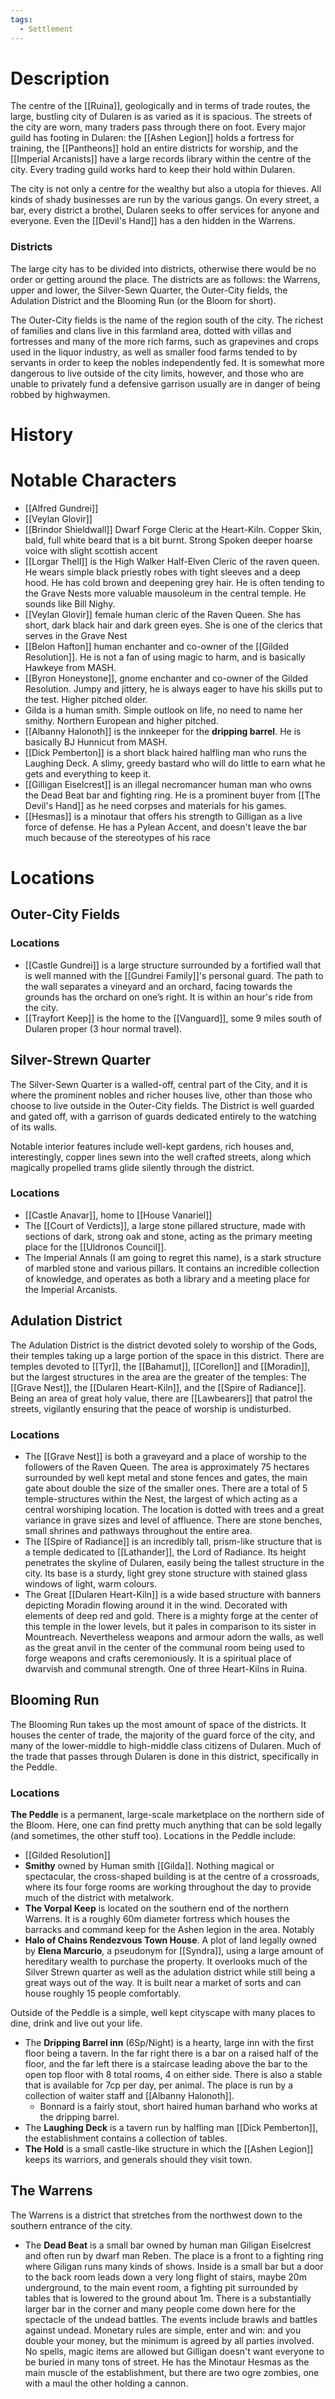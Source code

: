 ```yaml
---
tags:
  - Settlement
---
```

# Description
The centre of the [[Ruina]], geologically and in terms of trade routes, the large, bustling city of Dularen is as varied as it is spacious. The streets of the city are worn, many traders pass through there on foot. Every major guild has footing in Dularen: the [[Ashen Legion]] holds a fortress for training, the [[Pantheons]] hold an entire districts for worship, and the [[Imperial Arcanists]] have a large records library within the centre of the city. Every trading guild works hard to keep their hold within Dularen.

The city is not only a centre for the wealthy but also a utopia for thieves. All kinds of shady businesses are run by the various gangs. On every street, a bar, every district a brothel, Dularen seeks to offer services for anyone and everyone. Even the [[Devil's Hand]] has a den hidden in the Warrens.
### Districts
The large city has to be divided into districts, otherwise there would be no order or getting around the place. The districts are as follows: the Warrens, upper and lower, the Silver-Sewn Quarter, the Outer-City fields, the Adulation District and the Blooming Run (or the Bloom for short).

The Outer-City fields is the name of the region south of the city. The richest of families and clans live in this farmland area, dotted with villas and fortresses and many of the more rich farms, such as grapevines and crops used in the liquor industry, as well as smaller food farms tended to by servants in order to keep the nobles independently fed. It is somewhat more dangerous to live outside of the city limits, however, and those who are unable to privately fund a defensive garrison usually are in danger of being robbed by highwaymen.
# History

# Notable Characters
- [[Alfred Gundrei]]
- [[Veylan Glovir]]
- [[Brindor Shieldwall]] Dwarf Forge Cleric at the Heart-Kiln. Copper Skin, bald, full white beard that is a bit burnt. Strong Spoken deeper hoarse voice with slight scottish accent
- [[Lorgar Thell]] is the High Walker Half-Elven Cleric of the raven queen. He wears simple black priestly robes with tight sleeves and a deep hood. He has cold brown and deepening grey hair. He is often tending to the Grave Nests more valuable mausoleum in the central temple. He sounds like Bill Nighy.
- [[Veylan Glovir]] female human cleric of the Raven Queen. She has short, dark black hair and dark green eyes. She is one of the clerics that serves in the Grave Nest
- [[Belon Hafton]] human enchanter and co-owner of the [[Gilded Resolution]]. He is not a fan of using magic to harm, and is basically Hawkeye from MASH.
- [[Byron Honeystone]], gnome enchanter and co-owner of the Gilded Resolution. Jumpy and jittery, he is always eager to have his skills put to the test. Higher pitched older.
- Gilda is a human smith. Simple outlook on life, no need to name her smithy. Northern European and higher pitched.
- [[Albanny Halonoth]] is the innkeeper for the **dripping barrel**. He is basically BJ Hunnicut from MASH.
- [[Dick Pemberton]] is a short black haired halfling man who runs the Laughing Deck. A slimy, greedy bastard who will do little to earn what he gets and everything to keep it.
- [[Gilligan Eiselcrest]] is an illegal necromancer human man who owns the Dead Beat bar and fighting ring. He is a prominent buyer from [[The Devil's Hand]] as he need corpses and materials for his games.
- [[Hesmas]] is a minotaur that offers his strength to Gilligan as a live force of defense. He has a Pylean Accent, and doesn't leave the bar much because of the stereotypes of his race
# Locations
## Outer-City Fields
### Locations
- [[Castle Gundrei]] is a large structure surrounded by a fortified wall that is well manned with the [[Gundrei Family]]'s personal guard. The path to the wall separates a vineyard and an orchard, facing towards the grounds has the orchard on one’s right. It is within an hour's ride from the city.
- [[Trayfort Keep]] is the home to the [[Vanguard]], some 9 miles south of Dularen proper (3 hour normal travel). 
## Silver-Strewn Quarter
The Silver-Sewn Quarter is a walled-off, central part of the City, and it is where the prominent nobles and richer houses live, other than those who choose to live outside in the Outer-City fields. The District is well guarded and gated off, with a garrison of guards dedicated entirely to the watching of its walls.

Notable interior features include well-kept gardens, rich houses and, interestingly, copper lines sewn into the well crafted streets, along which magically propelled trams glide silently through the district.
### Locations
- [[Castle Anavar]], home to [[House Vanariel]] 
- The [[Court of Verdicts]], a large stone pillared structure, made with sections of dark, strong oak and stone, acting as the primary meeting place for the [[Uldronos Council]].
- The Imperial Annals (I am going to regret this name), is a stark structure of marbled stone and various pillars. It contains an incredible collection of knowledge, and operates as both a library and a meeting place for the Imperial Arcanists.
## Adulation District
The Adulation District is the district devoted solely to worship of the Gods, their temples taking up a large portion of the space in this district. There are temples devoted to [[Tyr]], the [[Bahamut]], [[Corellon]] and [[Moradin]], but the largest structures in the area are the greater of the temples: The [[Grave Nest]], the [[Dularen Heart-Kiln]], and the [[Spire of Radiance]]. Being an area of great holy value, there are [[Lawbearers]] that patrol the streets, vigilantly ensuring that the peace of worship is undisturbed.
### Locations
- The [[Grave Nest]] is both a graveyard and a place of worship to the followers of the Raven Queen. The area is approximately 75 hectares surrounded by well kept metal and stone fences and gates, the main gate about double the size of the smaller ones. There are a total of 5 temple-structures within the Nest, the largest of which acting as a central worshiping location. The location is dotted with trees and a great variance in grave sizes and level of affluence. There are stone benches, small shrines and pathways throughout the entire area.
- The [[Spire of Radiance]] is an incredibly tall, prism-like structure that is a temple dedicated to [[Lathander]], the Lord of Radiance. Its height penetrates the skyline of Dularen, easily being the tallest structure in the city. Its base is a sturdy, light grey stone structure with stained glass windows of light, warm colours.
- The Great [[Dularen Heart-Kiln]] is a wide based structure with banners depicting Moradin flowing around it in the wind. Decorated with elements of deep red and gold. There is a mighty forge at the center of this temple in the lower levels, but it pales in comparison to its sister in Mountreach. Nevertheless weapons and armour adorn the walls, as well as the great anvil in the center of the communal room being used to forge weapons and crafts ceremoniously. It is a spiritual place of dwarvish and communal strength. One of three Heart-Kilns in Ruina.

## Blooming Run
The Blooming Run takes up the most amount of space of the districts. It houses the center of trade, the majority of the guard force of the city, and many of the lower-middle to high-middle class citizens of Dularen. Much of the trade that passes through Dularen is done in this district, specifically in the Peddle.
### Locations
**The Peddle** is a permanent, large-scale marketplace on the northern side of the Bloom. Here, one can find pretty much anything that can be sold legally (and sometimes, the other stuff too). Locations in the Peddle include:
- [[Gilded Resolution]]
- **Smithy** owned by Human smith [[Gilda]]. Nothing magical or spectacular, the cross-shaped building is at the centre of a crossroads, where its four forge rooms are working throughout the day to provide much of the district with metalwork.
- **The Vorpal Keep** is located on the southern end of the northern Warrens. It is a roughly 60m diameter fortress which houses the barracks and command keep for the Ashen legion in the area. Notably
- **Halo of Chains Rendezvous Town House**. A plot of land legally owned by **Elena Marcurio**, a pseudonym for [[Syndra]], using a large amount of hereditary wealth to purchase the property. It overlooks much of the Silver Strewn quarter as well as the adulation district while still being a great ways out of the way. It is built near a market of sorts and can house roughly 15 people comfortably.

Outside of the Peddle is a simple, well kept cityscape with many places to dine, drink and live out your life.
- The **Dripping Barrel inn** (6Sp/Night) is a hearty, large inn with the first floor being a tavern. In the far right there is a bar on a raised half of the floor, and the far left there is a staircase leading above the bar to the open top floor with 8 total rooms, 4 on either side. There is also a stable that is available for 7cp per day, per animal. The place is run by a collection of waiter staff and [[Albanny Halonoth]].
	- Bonnard is a fairly stout, short haired human barhand who works at the dripping barrel.
- The **Laughing Deck** is a tavern run by halfling man [[Dick Pemberton]], the establishment contains a collection of tables.
- **The Hold** is a small castle-like structure in which the [[Ashen Legion]] keeps its warriors, and generals should they visit town.
## The Warrens
The Warrens is a district that stretches from the northwest down to the southern entrance of the city.
- The **Dead Beat** is a small bar owned by human man Giligan Eiselcrest and often run by dwarf man Reben. The place is a front to a fighting ring where Giligan runs many kinds of shows. Inside is a small bar but a door to the back room leads down a very long flight of stairs, maybe 20m underground, to the main event room, a fighting pit surrounded by tables that is lowered to the ground about 1m. There is a substantially larger bar in the corner and many people come down here for the spectacle of the undead battles. The events include brawls and battles against undead. Monetary rules are simple, enter and win: and you double your money, but the minimum is agreed by all parties involved. No spells, magic items are allowed but Gilligan doesn't want everyone to be buried in many tons of street. He has the Minotaur Hesmas as the main muscle of the establishment, but there are two ogre zombies, one with a maul the other holding a cannon.